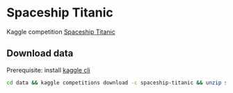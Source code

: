 # Spaceship Titanic

Kaggle competition [Spaceship Titanic](https://www.kaggle.com/competitions/spaceship-titanic/overview)

## Download data

Prerequisite: install [kaggle cli](https://www.kaggle.com/docs/api)

```bash
cd data && kaggle competitions download -c spaceship-titanic && unzip spaceship-titanic.zip && rm spaceship-titanic.zip
```